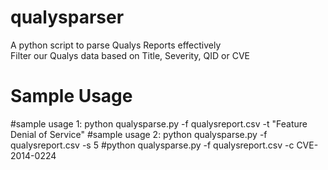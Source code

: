 # qualysparser
A python script to parse Qualys Reports effectively  
Filter our Qualys data based on Title, Severity, QID or CVE 

# Sample Usage
#sample usage 1: python qualysparse.py -f qualysreport.csv -t "Feature Denial of Service"
#sample usage 2: python qualysparse.py -f qualysreport.csv -s 5
#python qualysparse.py -f qualysreport.csv -c CVE-2014-0224
